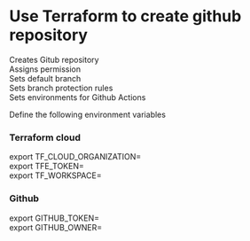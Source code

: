 Use Terraform to create github repository
=========================================

Creates Gitub repository\
Assigns permission\
Sets default branch\
Sets branch protection rules\
Sets environments for Github Actions

Define the following environment variables

### Terraform cloud

export TF_CLOUD_ORGANIZATION=\
export TFE_TOKEN=\
export TF_WORKSPACE=

### Github
export GITHUB_TOKEN=\
export GITHUB_OWNER=
